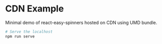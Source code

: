 # CDN Example

Minimal demo of react-easy-spinners hosted on CDN using UMD bundle.

```sh
# Serve the localhost
npm run serve
```
